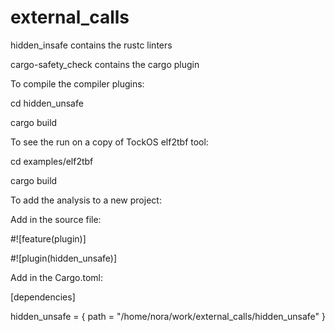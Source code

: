 # external_calls

hidden_insafe contains the rustc linters

cargo-safety_check contains the cargo plugin

To compile the compiler plugins: 

cd hidden_unsafe

cargo build

To see the run on a copy of TockOS elf2tbf tool:

cd examples/elf2tbf

cargo build

To add the analysis to a new project:

Add in the source file:

#![feature(plugin)]

#![plugin(hidden_unsafe)]


Add in the Cargo.toml:

[dependencies]

hidden_unsafe = { path = "/home/nora/work/external_calls/hidden_unsafe" }
